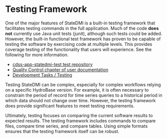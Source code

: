 # Testing Framework #

One of the major features of StateDMI is a built-in testing framework that facilitates testing commands in the full application.
Much of the code **does not** currently use Java unit tests (junit), although such tests could be added.
However, the built-in functional test framework has proven to be capable of testing the software
by exercising code at multiple levels.
This provides coverage testing of the functionality that users will experience.
See the following for more information.

*   [cdss-app-statedmi-test test repository](https://github.com/OpenCDSS/cdss-app-statedmi-test)
*   [Quality Control chapter of user documentation](https://opencdss.state.co.us/statedmi/latest/doc-user/quality-control/quality-control/)
*   [Development Tasks / Testing](../../dev-tasks/overview.md#testing)

Testing StateDMI can be complex, especially for complex workflows relying on a specific HydroBase version.
For example, it is often necessary to constrain the period of record for time series queries to a
historical period in which data should not change over time.
However, the testing framework does provide significant features to meet testing requirements.

Ultimately, testing focuses on comparing the current software results to expected results.
The testing framework includes commands to compare files, compare time series, and compare tables.
Using simple formats ensures that the testing framework itself can be robust.
